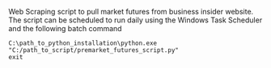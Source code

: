 Web Scraping script to pull market futures from business insider website. The script can be scheduled to run daily using the Windows Task Scheduler and the following batch command

``` 
C:\path_to_python_installation\python.exe "C:/path_to_script/premarket_futures_script.py"
exit 
```
